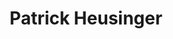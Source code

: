 ---
title: Patrick Heusinger
redirect_from: 
  - /people/paddy-heusinger
other_names: 
 - Paddy Heusinger
layout: people
image: 
image_credit: 
image_alt: 
image_caption: 
details:
  Website: 
  Facebook:
  Twitter: 
  Instagram: 
  LinkedIn: 
  IBDB: Patrick Heusinger | patrick-heusinger-392417
  IMDb: Patrick Heusinger | nm2410069
  Wikipedia: Patrick Heusinger | Patrick_Heusinger
---